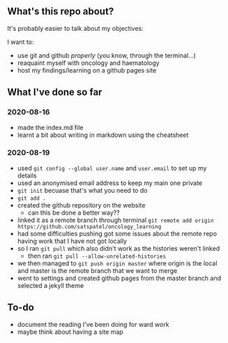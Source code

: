 ## What's this repo about?

It's probably easier to talk about my objectives:

I want to:
- use git and github _properly_ (you know, through the terminal...)
- reaquaint myself with oncology and haematology
- host my findings/learning on a github pages site

## What I've done so far

### 2020-08-16
- made the index.md file
- learnt a bit about writing in markdown using the cheatsheet

### 2020-08-19
- used `git config --global user.name` and `user.email` to set up my details
- used an anonymised email address to keep my main one private
- `git init` becuase that's what you need to do
- `git add .`
- created the github repository on the website
    - can this be done a better way??
- linked it as a remote branch through terminal `git remote add origin https://github.com/satspatel/oncology_learning`
- had some difficulties pushing got some issues about the remote repo having work that I have not got locally
- so I ran `git pull` which also didn't work as the histories weren't linked
   - then ran `git pull --allow-unrelated-histories`
- we then managed to `git push origin master` where origin is the local and master is the remote branch that we want to merge
- went to settings and created github pages from the master branch and selected a jekyll theme

## To-do
- document the reading I've been doing for ward work
- maybe think about having a site map